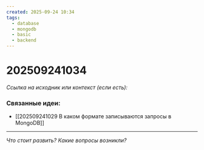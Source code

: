 ```yaml
---
created: 2025-09-24 10:34
tags:
  - database
  - mongodb
  - basic
  - backend
---
```

# 202509241034

*Ссылка на исходник или контекст (если есть):* 

### Связанные идеи:
*   [[202509241029 В каком формате записываются запросы в MongoDB]]
---

*Что стоит развить? Какие вопросы возникли?*